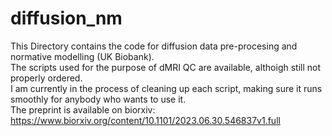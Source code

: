 # diffusion_nm
This Directory contains the code for diffusion data pre-procesing and normative modelling (UK Biobank).<br>
The scripts used for the purpose of dMRI QC are available, althoigh still not properly ordered.<br>
I am currently in the process of cleaning up each script, making sure it runs smoothly for anybody who wants to use it. <br>
The preprint is available on biorxiv: https://www.biorxiv.org/content/10.1101/2023.06.30.546837v1.full
